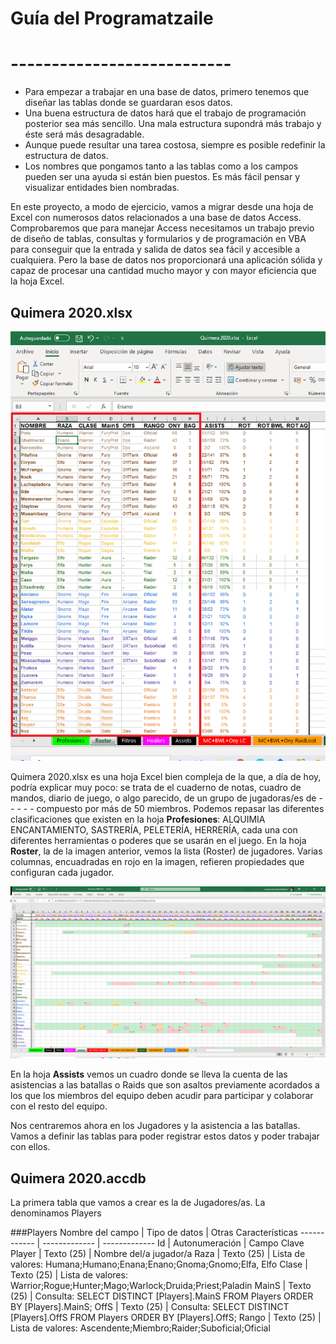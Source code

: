 # Guía del Programatzaile
# ---------------------------

* Para empezar a trabajar en una base de datos, primero tenemos que diseñar las tablas donde se guardaran esos datos.
* Una buena estructura de datos hará que el trabajo de programación posterior sea más sencillo. Una mala estructura supondrá más trabajo y éste será más desagradable.
* Aunque puede resultar una tarea costosa, siempre es posible redefinir la estructura de datos. 
* Los nombres que pongamos tanto a las tablas como a los campos pueden ser una ayuda si están bien puestos. Es más fácil pensar y visualizar entidades bien nombradas.

En este proyecto, a modo de ejercicio, vamos a migrar desde una hoja de Excel con numerosos datos relacionados a una base de datos Access. Comprobaremos que para manejar Access necesitamos un trabajo previo de diseño de tablas, consultas y formularios y de programación en VBA para conseguir que la entrada y salida de datos sea fácil y accesible a cualquiera. Pero la base de datos nos proporcionará una aplicación sólida y capaz de procesar una cantidad mucho mayor y con mayor eficiencia que la hoja Excel.

## Quimera 2020.xlsx
![Roster](/images/Roster.png)

Quimera 2020.xlsx es una hoja Excel bien compleja de la que, a día de hoy, podría explicar muy poco: se trata de el cuaderno de notas, cuadro de mandos, diario de juego, o algo parecido, de un grupo de jugadoras/es de - - - - - compuesto por más de 50 miembros. Podemos repasar las diferentes clasificaciones que existen en la hoja **Profesiones**: ALQUIMIA ENCANTAMIENTO, SASTRERÍA, PELETERÍA, HERRERÍA, cada una con diferentes herramientas o poderes que se usarán en el juego.
En la hoja **Roster**, la de la imagen anterior, vemos la lista (Roster) de jugadores. Varias columnas, encuadradas en rojo en la imagen, refieren propiedades que configuran cada jugador. 

![Assists](/images/Assists.png)

En la hoja **Assists** vemos un cuadro donde se lleva la cuenta de las asistencias a las batallas o Raids que son asaltos previamente acordados a los que los miembros del equipo deben acudir para participar y colaborar con el resto del equipo. 

Nos centraremos ahora en los Jugadores y la asistencia a las batallas. Vamos a definir las tablas para poder registrar estos datos y poder trabajar con ellos.

## Quimera 2020.accdb

La primera tabla que vamos a crear es la de Jugadores/as. La denominamos Players

###Players
Nombre del campo | Tipo de datos | Otras Características
------------ | ------------- | -------------
Id | Autonumeración | Campo Clave
Player | Texto (25) | Nombre del/a jugador/a
Raza | Texto (25) | Lista de valores: Humana;Humano;Enana;Enano;Gnoma;Gnomo;Elfa, Elfo
Clase | Texto (25) | Lista de valores: Warrior;Rogue;Hunter;Mago;Warlock;Druida;Priest;Paladin
MainS | Texto (25) | Consulta: SELECT DISTINCT [Players].MainS FROM Players ORDER BY [Players].MainS; 
OffS | Texto (25) | Consulta: SELECT DISTINCT [Players].OffS FROM Players ORDER BY [Players].OffS; 
Rango | Texto (25) | Lista de valores: Ascendente;Miembro;Raider;Suboficial;Oficial




